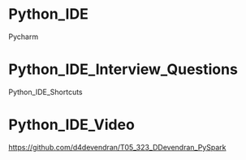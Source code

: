 # Python_IDE

Pycharm

# Python_IDE_Interview_Questions

Python_IDE_Shortcuts

# Python_IDE_Video

https://github.com/d4devendran/T05_323_DDevendran_PySpark
